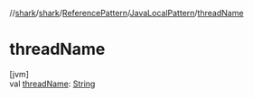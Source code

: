//[shark](../../../../index.md)/[shark](../../index.md)/[ReferencePattern](../index.md)/[JavaLocalPattern](index.md)/[threadName](thread-name.md)

# threadName

[jvm]\
val [threadName](thread-name.md): [String](https://kotlinlang.org/api/latest/jvm/stdlib/kotlin/-string/index.html)
